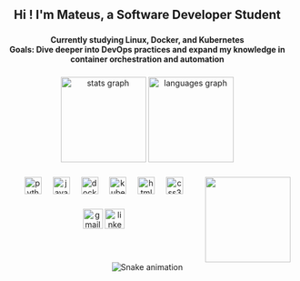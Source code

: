 <h2 align="center">Hi ! I'm Mateus, a Software Developer Student</h2>

###

<h4 align="center">
  Currently studying Linux, Docker, and Kubernetes<br>
  Goals: Dive deeper into DevOps practices and expand my knowledge in container orchestration and automation
</h4>

###

<div align="center">
  <img src="https://github-readme-stats.vercel.app/api?username=mateushqms&theme=tokyonight&show_icons=true&hide_border=false&count_private=true" height="150" alt="stats graph"  />
  <img src="https://github-readme-streak-stats.herokuapp.com/?user=mateushqms&theme=tokyonight&hide_border=false" height="150" alt="languages graph"  />
</div>

###

<img align="right" height="150" src="https://images.steamusercontent.com/ugc/853848825685979066/80F37D1D2EAFACA6512CAA9F1F340FAD3733C94E/?imw=500&imh=500&ima=fit&impolicy=Letterbox&imcolor=%23000000&letterbox=false"  />

###

<div align="center">
  <img src="https://cdn.jsdelivr.net/gh/devicons/devicon/icons/python/python-original.svg" height="30" alt="python logo"  />
  <img width="12" />
  <img src="https://cdn.jsdelivr.net/gh/devicons/devicon/icons/javascript/javascript-original.svg" height="30" alt="javascript logo"  />
  <img width="12" />
  <img src="https://cdn.jsdelivr.net/gh/devicons/devicon/icons/docker/docker-original.svg" height="30" alt="docker logo"  />
  <img width="12" />
  <img src="https://cdn.jsdelivr.net/gh/devicons/devicon/icons/kubernetes/kubernetes-plain.svg" height="30" alt="kubernetes logo"  />
  <img width="12" />
  <img src="https://cdn.jsdelivr.net/gh/devicons/devicon/icons/html5/html5-original.svg" height="30" alt="html5 logo"  />
  <img width="12" />
  <img src="https://cdn.jsdelivr.net/gh/devicons/devicon/icons/css3/css3-original.svg" height="30" alt="css3 logo"  />
</div>

###

<div align="center">
  <img src="https://img.shields.io/static/v1?message=Gmail&logo=gmail&label=&color=D14836&logoColor=white&labelColor=&style=for-the-badge" height="35" alt="gmail logo"  />
  <img src="https://img.shields.io/static/v1?message=LinkedIn&logo=linkedin&label=&color=0077B5&logoColor=white&labelColor=&style=for-the-badge" height="35" alt="linkedin logo"  />
</div>

###

<br clear="both">

<div align="center">
<img src="https://Mateushqms.github.io/R/snake.svg" alt="Snake animation" />
</div>
